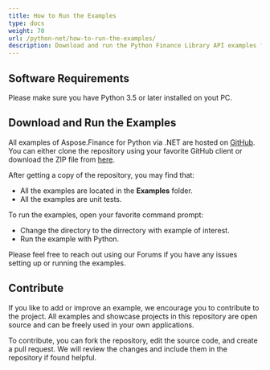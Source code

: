 ```yaml
---
title: How to Run the Examples
type: docs
weight: 70
url: /python-net/how-to-run-the-examples/
description: Download and run the Python Finance Library API examples from GitHub
---
```


## **Software Requirements**
Please make sure you have Python 3.5 or later installed on yout PC.

## **Download and Run the Examples**
All examples of Aspose.Finance for Python via .NET are hosted on [GitHub](https://github.com/aspose-finance/Aspose.Finance-for-Python-via.NET). You can either clone the repository using your favorite GitHub client or download the ZIP file from [here](https://github.com/aspose-finance/Aspose.Finance-for-Python-via.NET/archive/master.zip).

After getting a copy of the repository, you may find that:
- All the examples are located in the **Examples** folder.
- All the examples are unit tests.

To run the examples, open your favorite command prompt:
- Change the directory to the dirrectory with example of interest.
- Run the example with Python.

Please feel free to reach out using our Forums if you have any issues setting up or running the examples.
## **Contribute**
If you like to add or improve an example, we encourage you to contribute to the project. All examples and showcase projects in this repository are open source and can be freely used in your own applications.

To contribute, you can fork the repository, edit the source code, and create a pull request. We will review the changes and include them in the repository if found helpful.

